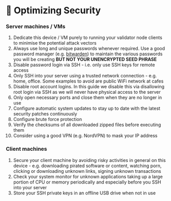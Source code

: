 # 🔐 Optimizing Security

### Server machines / VMs <a href="#server-machines-vms" id="server-machines-vms"></a>

1. Dedicate this device / VM purely to running your validator node clients to minimise the potential attack vectors
2. Always use long and unique passwords whenever required. Use a good password manager (e.g. [bitwarden](https://bitwarden.com/)) to maintain the various passwords you will be creating **BUT NOT YOUR UNENCRYPTED SEED PHRASE**
3. Disable password login via SSH - i.e. only use SSH keys for remote access
4. Only SSH into your server using a trusted network connection - e.g. home, office. Some examples to avoid are public WiFi network at cafes
5. Disable root account logins. In this guide we disable this via disallowing root login via SSH as we will never have physical access to the server
6. Only open necessary ports and close them when they are no longer in use
7. Configure automatic system updates to stay up to date with the latest security patches continuously
8. Configure brute force protection
9. Verify the checksums of all downloaded zipped files before executing them
10. Consider using a good VPN (e.g. NordVPN) to mask your IP address

### Client machines <a href="#client-machines" id="client-machines"></a>

1. Secure your client machine by avoiding risky activities in general on this device - e.g. downloading pirated software or content, watching porn, clicking or downloading unknown links, signing unknown transactions
2. Check your system monitor for unknown applications taking up a large portion of CPU or memory periodically and especially before you SSH into your server
3. Store your SSH private keys in an offline USB drive when not in use
